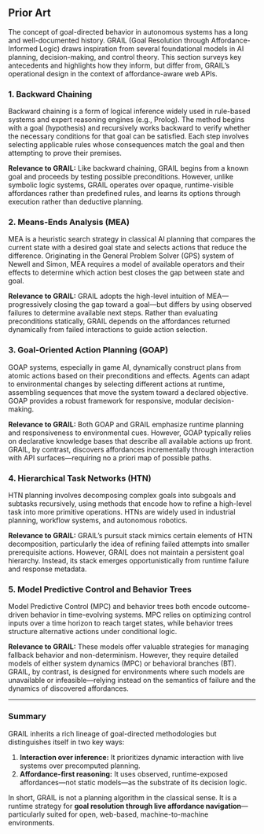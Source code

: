 ## Prior Art

The concept of goal-directed behavior in autonomous systems has a long and well-documented history. GRAIL (Goal Resolution through Affordance-Informed Logic) draws inspiration from several foundational models in AI planning, decision-making, and control theory. This section surveys key antecedents and highlights how they inform, but differ from, GRAIL’s operational design in the context of affordance-aware web APIs.

### 1. Backward Chaining

Backward chaining is a form of logical inference widely used in rule-based systems and expert reasoning engines (e.g., Prolog). The method begins with a goal (hypothesis) and recursively works backward to verify whether the necessary conditions for that goal can be satisfied. Each step involves selecting applicable rules whose consequences match the goal and then attempting to prove their premises.

**Relevance to GRAIL:** Like backward chaining, GRAIL begins from a known goal and proceeds by testing possible preconditions. However, unlike symbolic logic systems, GRAIL operates over opaque, runtime-visible affordances rather than predefined rules, and learns its options through execution rather than deductive planning.

### 2. Means-Ends Analysis (MEA)

MEA is a heuristic search strategy in classical AI planning that compares the current state with a desired goal state and selects actions that reduce the difference. Originating in the General Problem Solver (GPS) system of Newell and Simon, MEA requires a model of available operators and their effects to determine which action best closes the gap between state and goal.

**Relevance to GRAIL:** GRAIL adopts the high-level intuition of MEA—progressively closing the gap toward a goal—but differs by using observed failures to determine available next steps. Rather than evaluating preconditions statically, GRAIL depends on the affordances returned dynamically from failed interactions to guide action selection.

### 3. Goal-Oriented Action Planning (GOAP)

GOAP systems, especially in game AI, dynamically construct plans from atomic actions based on their preconditions and effects. Agents can adapt to environmental changes by selecting different actions at runtime, assembling sequences that move the system toward a declared objective. GOAP provides a robust framework for responsive, modular decision-making.

**Relevance to GRAIL:** Both GOAP and GRAIL emphasize runtime planning and responsiveness to environmental cues. However, GOAP typically relies on declarative knowledge bases that describe all available actions up front. GRAIL, by contrast, discovers affordances incrementally through interaction with API surfaces—requiring no a priori map of possible paths.

### 4. Hierarchical Task Networks (HTN)

HTN planning involves decomposing complex goals into subgoals and subtasks recursively, using methods that encode how to refine a high-level task into more primitive operations. HTNs are widely used in industrial planning, workflow systems, and autonomous robotics.

**Relevance to GRAIL:** GRAIL’s pursuit stack mimics certain elements of HTN decomposition, particularly the idea of refining failed attempts into smaller prerequisite actions. However, GRAIL does not maintain a persistent goal hierarchy. Instead, its stack emerges opportunistically from runtime failure and response metadata.

### 5. Model Predictive Control and Behavior Trees

Model Predictive Control (MPC) and behavior trees both encode outcome-driven behavior in time-evolving systems. MPC relies on optimizing control inputs over a time horizon to reach target states, while behavior trees structure alternative actions under conditional logic.

**Relevance to GRAIL:** These models offer valuable strategies for managing fallback behavior and non-determinism. However, they require detailed models of either system dynamics (MPC) or behavioral branches (BT). GRAIL, by contrast, is designed for environments where such models are unavailable or infeasible—relying instead on the semantics of failure and the dynamics of discovered affordances.

---

### Summary

GRAIL inherits a rich lineage of goal-directed methodologies but distinguishes itself in two key ways:

1. **Interaction over inference:** It prioritizes dynamic interaction with live systems over precomputed planning.
2. **Affordance-first reasoning:** It uses observed, runtime-exposed affordances—not static models—as the substrate of its decision logic.

In short, GRAIL is not a planning algorithm in the classical sense. It is a runtime strategy for **goal resolution through live affordance navigation**—particularly suited for open, web-based, machine-to-machine environments.
